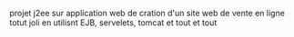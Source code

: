 projet j2ee sur application web de cration d'un site web de vente en ligne totut joli en utilisnt EJB, servelets, tomcat et tout et tout